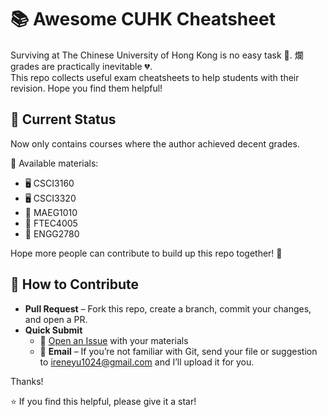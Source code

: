 # 📚 Awesome CUHK Cheatsheet 

Surviving at The Chinese University of Hong Kong is no easy task 🫥. 爛 grades are practically inevitable 💔.  
This repo collects useful exam cheatsheets to help students with their revision. Hope you find them helpful!

## 🚦 Current Status
Now only contains courses where the author achieved decent grades.

📂 Available materials:
- 🖥️ CSCI3160
- 🖥️ CSCI3320
- 🔧 MAEG1010
- 💼 FTEC4005
- 🧮 ENGG2780

Hope more people can contribute to build up this repo together! 🙌


## 🤝 How to Contribute
- **Pull Request** – Fork this repo, create a branch, commit your changes, and open a PR.
- **Quick Submit**  
  - 🔖 [Open an Issue](https://github.com/irennnne/awesome-cuhk-cheatsheet/issues) with your materials  
  - 📧 **Email** – If you’re not familiar with Git, send your file or suggestion to ireneyu1024@gmail.com and I’ll upload it for you.

Thanks!

⭐ If you find this helpful, please give it a star!
